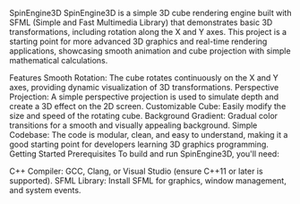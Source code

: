 SpinEngine3D
SpinEngine3D is a simple 3D cube rendering engine built with SFML (Simple and Fast Multimedia Library) that demonstrates basic 3D transformations, including rotation along the X and Y axes. This project is a starting point for more advanced 3D graphics and real-time rendering applications, showcasing smooth animation and cube projection with simple mathematical calculations.

Features
Smooth Rotation: The cube rotates continuously on the X and Y axes, providing dynamic visualization of 3D transformations.
Perspective Projection: A simple perspective projection is used to simulate depth and create a 3D effect on the 2D screen.
Customizable Cube: Easily modify the size and speed of the rotating cube.
Background Gradient: Gradual color transitions for a smooth and visually appealing background.
Simple Codebase: The code is modular, clean, and easy to understand, making it a good starting point for developers learning 3D graphics programming.
Getting Started
Prerequisites
To build and run SpinEngine3D, you'll need:

C++ Compiler: GCC, Clang, or Visual Studio (ensure C++11 or later is supported).
SFML Library: Install SFML for graphics, window management, and system events.
